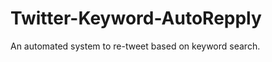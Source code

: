 Twitter-Keyword-AutoRepply
==========================

An automated system to re-tweet based on keyword search.